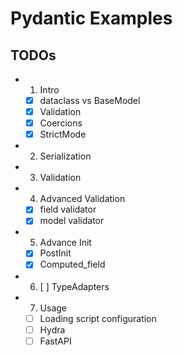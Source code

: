 # Pydantic Examples

## TODOs
- 1. Intro
  - [x] dataclass vs BaseModel
  - [x] Validation
  - [x] Coercions
  - [x] StrictMode
- 2. Serialization
- 3. Validation
- 4. Advanced Validation
  - [x] field validator
  - [x] model validator
- 5. Advance Init
  - [x] PostInit
  - [x] Computed_field
- 6. [ ] TypeAdapters
- 7. Usage
  - [ ] Loading script configuration
  - [ ] Hydra
  - [ ] FastAPI

